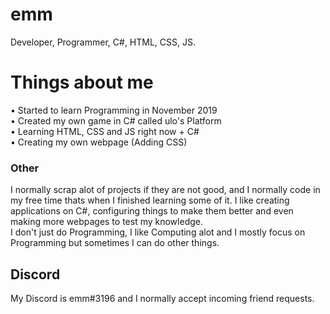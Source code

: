 # emm
Developer, Programmer, C#, HTML, CSS, JS.

# Things about me
• Started to learn Programming in November 2019
<br>
• Created my own game in C# called ulo's Platform
<br>
• Learning HTML, CSS and JS right now + C#
<br>
• Creating my own webpage (Adding CSS)

 <h3> Other </h3>
I normally scrap alot of projects if they are not good, and I normally code in my free time thats when I finished learning some of it.
I like creating applications on C#, configuring things to make them better and even making more webpages to test my knowledge.
<br>
I don't just do Programming, I like Computing alot and I mostly focus on Programming but sometimes I can do other things.

## Discord 
My Discord is emm#3196 and I normally accept incoming friend requests. 
